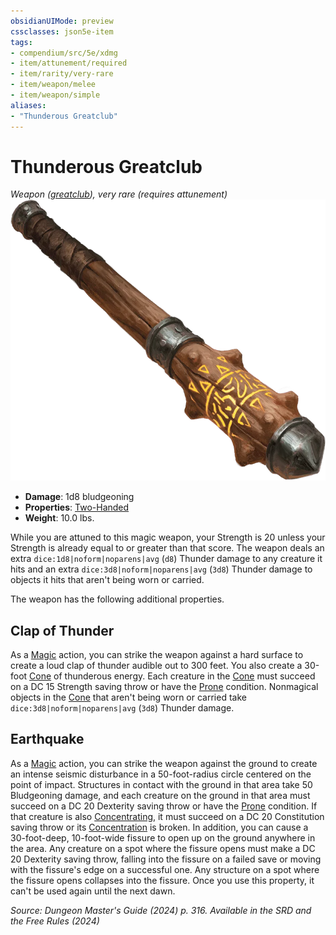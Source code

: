 ```yaml
---
obsidianUIMode: preview
cssclasses: json5e-item
tags:
- compendium/src/5e/xdmg
- item/attunement/required
- item/rarity/very-rare
- item/weapon/melee
- item/weapon/simple
aliases: 
- "Thunderous Greatclub"
---
```

# Thunderous Greatclub
*Weapon ([greatclub](/3-Mechanics/CLI/items/greatclub-xphb.md)), very rare (requires attunement)*  
![](/3-Mechanics/CLI/items/img/thunderous-greatclub.webp#right)

- **Damage**: 1d8 bludgeoning
- **Properties**: [Two-Handed](item-properties.md#Two-Handed)
- **Weight**: 10.0 lbs.

While you are attuned to this magic weapon, your Strength is 20 unless your Strength is already equal to or greater than that score. The weapon deals an extra `dice:1d8|noform|noparens|avg` (`d8`) Thunder damage to any creature it hits and an extra `dice:3d8|noform|noparens|avg` (`3d8`) Thunder damage to objects it hits that aren't being worn or carried.

The weapon has the following additional properties.

## Clap of Thunder

As a [Magic](actions.md#Magic) action, you can strike the weapon against a hard surface to create a loud clap of thunder audible out to 300 feet. You also create a 30-foot [Cone](/3-Mechanics/CLI/variant-rules/cone-area-of-effect-xphb.md) of thunderous energy. Each creature in the [Cone](/3-Mechanics/CLI/variant-rules/cone-area-of-effect-xphb.md) must succeed on a DC 15 Strength saving throw or have the [Prone](conditions.md#Prone) condition. Nonmagical objects in the [Cone](/3-Mechanics/CLI/variant-rules/cone-area-of-effect-xphb.md) that aren't being worn or carried take `dice:3d8|noform|noparens|avg` (`3d8`) Thunder damage.

## Earthquake

As a [Magic](actions.md#Magic) action, you can strike the weapon against the ground to create an intense seismic disturbance in a 50-foot-radius circle centered on the point of impact. Structures in contact with the ground in that area take 50 Bludgeoning damage, and each creature on the ground in that area must succeed on a DC 20 Dexterity saving throw or have the [Prone](conditions.md#Prone) condition. If that creature is also [Concentrating](conditions.md#Concentration), it must succeed on a DC 20 Constitution saving throw or its [Concentration](conditions.md#Concentration) is broken. In addition, you can cause a 30-foot-deep, 10-foot-wide fissure to open up on the ground anywhere in the area. Any creature on a spot where the fissure opens must make a DC 20 Dexterity saving throw, falling into the fissure on a failed save or moving with the fissure's edge on a successful one. Any structure on a spot where the fissure opens collapses into the fissure. Once you use this property, it can't be used again until the next dawn.

*Source: Dungeon Master's Guide (2024) p. 316. Available in the <span title='Systems Reference Document (5.2)'>SRD</span> and the Free Rules (2024)*